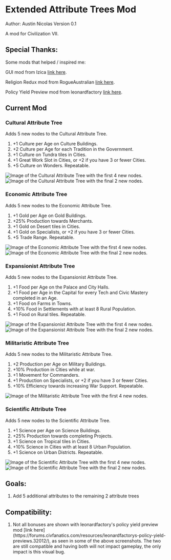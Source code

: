 # Extended Attribute Trees Mod

Author: Austin Nicolas
Version 0.1

A mod for Civilization VII.

## Special Thanks:

Some mods that helped / inspired me:

GUI mod from Izica [link here](https://forums.civfanatics.com/resources/content-modding-tools-with-gui.32139/).

Religion Redux mod from RogueAustralian [link here](https://forums.civfanatics.com/resources/goggless-germania-antiquity.31956/).

Policy Yield Preview mod from leonardfactory [link here](https://forums.civfanatics.com/resources/leonardfactorys-policy-yield-previews.32012/).

## Current Mod

### Cultural Attribute Tree

Adds 5 new nodes to the Cultural Attribute Tree.

<ol>
    <li>+1 Culture per Age on Culture Buildings.</li>
    <li>+2 Culture per Age for each Tradition in the Government.</li>
    <li>+1 Culture on Tundra tiles in Cities.</li>
    <li>+1 Great Work Slot in Cities, or +2 if you have 3 or fewer Cities.</li>
    <li>+5 Culture on Wonders. Repeatable.</li>
</ol>

![Image of the Cultural Attribute Tree with the first 4 new nodes.](images/new_culture_attributes.png?raw=true "Cultural Attribute Tree with new nodes.")
![Image of the Cultural Attribute Tree with the final 2 new nodes.](images/new_culture_attributes_2.png?raw=true "Cultural Attribute Tree with new nodes.")

### Economic Attribute Tree

Adds 5 new nodes to the Economic Attribute Tree.

<ol>
    <li>+1 Gold per Age on Gold Buildings.</li>
    <li>+25% Production towards Merchants.</li>
    <li>+1 Gold on Desert tiles in Cities.</li>
    <li>+1 Gold on Specialists, or +2 if you have 3 or fewer Cities.</li>
    <li>+5 Trade Range. Repeatable.</li>
</ol>

![Image of the Economic Attribute Tree with the first 4 new nodes.](images/new_economic_attributes.png?raw=true "Economic Attribute Tree with new nodes.")
![Image of the Economic Attribute Tree with the final 2 new nodes.](images/new_economic_attributes_2.png?raw=true "Economic Attribute Tree with new nodes.")

### Expansionist Attribute Tree

Adds 5 new nodes to the Expansionist Attribute Tree.

<ol>
    <li>+1 Food per Age on the Palace and City Halls.</li>
    <li>+1 Food per Age in the Capital for every Tech and Civic Mastery completed in an Age.</li>
    <li>+1 Food on Farms in Towns.</li>
    <li>+10% Food in Settlements with at least 8 Rural Population.</li>
    <li>+1 Food on Rural tiles. Repeatable.</li>
</ol>

![Image of the Expansionist Attribute Tree with the first 4 new nodes.](images/new_expansionist_attributes.png?raw=true "Expansionist Attribute Tree with new nodes.")
![Image of the Expansionist Attribute Tree with the final 2 new nodes.](images/new_expansionist_attributes_2.png?raw=true "Expansionist Attribute Tree with new nodes.")

### Militaristic Attribute Tree

Adds 5 new nodes to the Militaristic Attribute Tree.

<ol>
    <li>+2 Production per Age on Military Buildings.</li>
    <li>+10% Production in Cities while at war.</li>
    <li>+1 Movement for Commanders.</li>
    <li>+1 Production on Specialists, or +2 if you have 3 or fewer Cities.</li>
    <li>+10% Efficiency towards increasing War Support. Repeatable.</li>
</ol>

![Image of the Militaristic Attribute Tree with the first 4 new nodes.](images/new_militaristic_attributes.png?raw=true "Militaristic Attribute Tree with new nodes.")

### Scientific Attribute Tree

Adds 5 new nodes to the Scientific Attribute Tree.

<ol>
    <li>+1 Science per Age on Science Buildings.</li>
    <li>+25% Production towards completing Projects.</li>
    <li>+1 Science on Tropical tiles in Cities.</li>
    <li>+10% Science in Cities with at least 8 Urban Population.</li>
    <li>+1 Science on Urban Districts. Repeatable.</li>
</ol>

![Image of the Scientific Attribute Tree with the first 4 new nodes.](images/new_science_attributes.png?raw=true "Scientific Attribute Tree with new nodes.")
![Image of the Scientific Attribute Tree with the final 2 new nodes.](images/new_science_attributes_2.png?raw=true "Scientific Attribute Tree with new nodes.")

## Goals:

<ol>
    <li>Add 5 additional attributes to the remaining 2 attribute trees</li>
</ol>

## Compatibility:

<ol>
    <li>Not all bonuses are shown with leonardfactory's policy yield preview mod [link here](https://forums.civfanatics.com/resources/leonardfactorys-policy-yield-previews.32012/), as seen in some of the above screenshots. The two are still compatible and having both will not impact gameplay, the only impact is this visual bug.</li>
</ol>